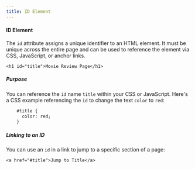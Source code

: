 ```yaml
---
title: ID Element
---
```


#### ID Element

The `id` attribute assigns a unique identifier to an HTML element. It must be unique across the entire page and can be used to reference the element via CSS, JavaScript, or anchor links.

`<h1 id="title">Movie Review Page</h1>`

##### Purpose

You can reference the `id` name `title` within your CSS or JavaScript. Here's a CSS example referencing the `id` to change the text `color` to `red`:

```html
    #title {
      color: red;
    }
```

##### Linking to an ID

You can use an `id` in a link to jump to a specific section of a page:

`<a href="#title">Jump to Title</a>`